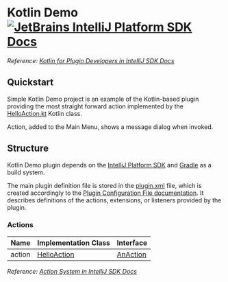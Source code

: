 # Kotlin Demo [![JetBrains IntelliJ Platform SDK Docs](https://jb.gg/badges/docs.svg)][docs]
*Reference: [Kotlin for Plugin Developers in IntelliJ SDK Docs][docs:kotlin]*

## Quickstart

Simple Kotlin Demo project is an example of the Kotlin-based plugin providing the most straight forward action
implemented by the [HelloAction.kt][file:HelloAction] Kotlin class.

Action, added to the Main Menu, shows a message dialog when invoked.

## Structure

Kotlin Demo
plugin depends on the [IntelliJ Platform SDK][docs] and [Gradle][docs:gradle] as a build system.

The main plugin definition file is stored in the [plugin.xml][file:plugin.xml] file, which is created accordingly
to the [Plugin Configuration File documentation][docs:plugin.xml]. It describes definitions of the actions, extensions,
or listeners provided by the plugin.

### Actions

| Name   | Implementation Class            | Interface                |
| ------ | ------------------------------- | ------------------------ |
| action | [HelloAction][file:HelloAction] | [AnAction][sdk:AnAction] |

*Reference: [Action System in IntelliJ SDK Docs][docs:actions]*


[docs]: https://www.jetbrains.org/intellij/sdk/docs
[docs:actions]: https://www.jetbrains.org/intellij/sdk/docs/basics/action_system.html
[docs:kotlin]: https://jetbrains.org/intellij/sdk/docs/tutorials/kotlin.html
[docs:ep]: https://www.jetbrains.org/intellij/sdk/docs/basics/plugin_structure/plugin_extension_points.html
[docs:gradle]: https://www.jetbrains.org/intellij/sdk/docs/tutorials/build_system.html
[docs:plugin.xml]: https://www.jetbrains.org/intellij/sdk/docs/basics/plugin_structure/plugin_configuration_file.html

[file:plugin.xml]: ./src/main/resources/META-INF/plugin.xml
[file:HelloAction]: ./src/main/kotlin/org/intellij/sdk/kotlin/HelloAction.kt

[sdk:AnAction]: upsource:///platform/editor-ui-api/src/com/intellij/openapi/actionSystem/AnAction.java
